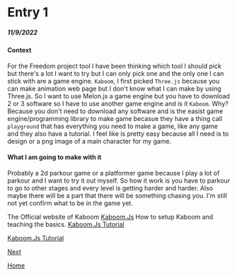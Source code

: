 # Entry 1
##### 11/9/2022

#### Context
For the Freedom project tool I have been thinking which tool I should pick but there's a lot I want to try but I can only pick one and the only one I can stick with are a game engine. `Kaboom`, I first picked `Three.js` because you can make animation web page but I don't know what I can make by using Three.js. So I want to use Melon.js a game engine but you have to download 2 or 3 software so I have to use another game engine and is it `Kaboom`. Why? Because you don't need to download any software and is the easist game engine/programming library to make game becasue they have a thing call `playground` that has everything you need to make a game, like any game and they also have a tutorial. I feel like is pretty easy because all I need is to design or a png image of a main character for my game.

#### What I am going to make with it

Probably a 2d parkour game or a platformer game because I play a lot of parkour and I want to try it out myself. So how it work is you have to parkour to go to other stages and every level is getting harder and harder. Also maybe there will be a part that there will be something chasing you. I'm still not yet confirm what to be in the game yet.

The Official website of Kaboom
[Kaboom.Js](https://kaboomjs.com/)
How to setup Kaboom and teaching the basics.
[Kaboom.Js Tutorial](https://kaboomjs.com/doc/intro)

[Kaboom.Js Tutorial](https://kaboomjs.com/doc/intro)

[Next](entry02.md)

[Home](../README.md)